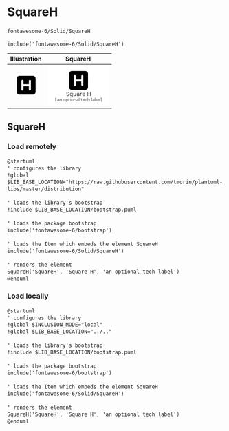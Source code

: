# SquareH


```text
fontawesome-6/Solid/SquareH
```

```text
include('fontawesome-6/Solid/SquareH')
```



| Illustration | SquareH |
| :---: | :---: |
| ![illustration for Illustration](../../fontawesome-6/Solid/SquareH.png) | ![illustration for SquareH](../../fontawesome-6/Solid/SquareH.Local.png) |




## SquareH

### Load remotely
```plantuml
@startuml
' configures the library
!global $LIB_BASE_LOCATION="https://raw.githubusercontent.com/tmorin/plantuml-libs/master/distribution"

' loads the library's bootstrap
!include $LIB_BASE_LOCATION/bootstrap.puml

' loads the package bootstrap
include('fontawesome-6/bootstrap')

' loads the Item which embeds the element SquareH
include('fontawesome-6/Solid/SquareH')

' renders the element
SquareH('SquareH', 'Square H', 'an optional tech label')
@enduml
```

### Load locally
```plantuml
@startuml
' configures the library
!global $INCLUSION_MODE="local"
!global $LIB_BASE_LOCATION="../.."

' loads the library's bootstrap
!include $LIB_BASE_LOCATION/bootstrap.puml

' loads the package bootstrap
include('fontawesome-6/bootstrap')

' loads the Item which embeds the element SquareH
include('fontawesome-6/Solid/SquareH')

' renders the element
SquareH('SquareH', 'Square H', 'an optional tech label')
@enduml
```

